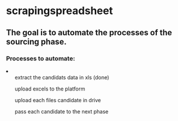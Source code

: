 # scrapingspreadsheet
<h2>The goal is to automate the processes of the sourcing phase.</h2>

<h3>Processes to automate:</h3>
<li>
<ul>extract the candidats data in xls (done)</ul><ul>upload excels to the platform</ul><ul>upload each files candidate in drive</ul>
<ul>pass each candidate to the next phase </ul>

</li>
